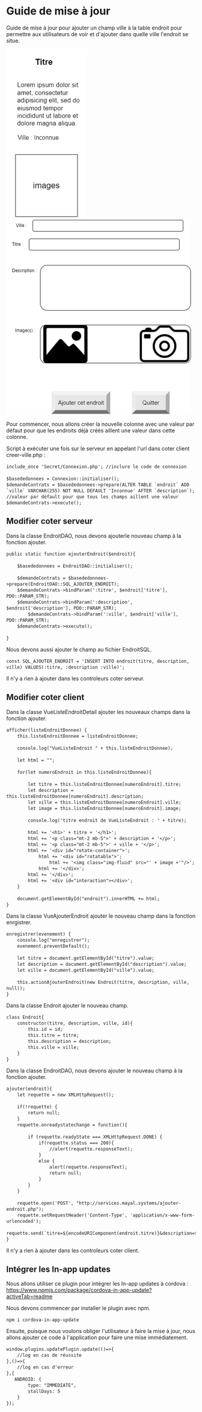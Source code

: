 # Guide de mise à jour

Guide de mise à jour pour ajouter un champ ville à la table endroit pour permettre aux utilisateurs de voir et d'ajouter dans quelle ville l'endroit se situe.

![maquette](maquette-detail-endroit-v2.png)
![maquette](maquette-page-ajouter-endroit-v2.png)

Pour commencer, nous allons créer la nouvelle colonne avec une valeur par défaut pour que les endroits déjà créés aillent une valeur dans cette colonne.

Script à exécuter une fois sur le serveur en appelant l'url dans coter client creer-ville.php :
````
include_once 'Secret/Connexion.php'; //inclure le code de connexion

$basededonnees = Connexion::initialiser();
$demandeContrats = $basededonnees->prepare(ALTER TABLE `endroit` ADD `ville` VARCHAR(255) NOT NULL DEFAULT 'Inconnue' AFTER `description`); //valeur par défault pour que tous les champs aillent une valeur
$demandeContrats->execute();
````

## Modifier coter serveur

Dans la classe EndroitDAO, nous devons ajouterle nouveau champ à la fonction ajouter.

````
public static function ajouterEndroit($endroit){

    $basededonnees = EndroitDAO::initialiser();

    $demandeContrats = $basededonnees->prepare(EndroitDAO::SQL_AJOUTER_ENDROIT);
    $demandeContrats->bindParam(':titre', $endroit['titre'], PDO::PARAM_STR);
    $demandeContrats->bindParam(':description', $endroit['description'], PDO::PARAM_STR);
        $demandeContrats->bindParam(':ville', $endroit['ville'], PDO::PARAM_STR);
    $demandeContrats->execute();

}
````

Nous devons aussi ajouter le champ au fichier EndroitSQL.

````
const SQL_AJOUTER_ENDROIT = 'INSERT INTO endroit(titre, description, ville) VALUES(:titre, :description :ville)';
````

Il n'y a rien à ajouter dans les controleurs coter serveur.

## Modifier coter client

Dans la classe VueListeEndroitDetail ajouter les nouveaux champs dans la fonction ajouter.

````
afficher(listeEndroitDonnee) {
    this.listeEndroitDonnee = listeEndroitDonnee;

    console.log("VueListeEndroit " + this.listeEndroitDonnee);

    let html = "";

    for(let numeroEndroit in this.listeEndroitDonnee){

        let titre = this.listeEndroitDonnee[numeroEndroit].titre;
        let description = this.listeEndroitDonnee[numeroEndroit].description;
        let ville = this.listeEndroitDonnee[numeroEndroit].ville;
        let image = this.listeEndroitDonnee[numeroEndroit].image;

        console.log('titre endroit de VueListeEndroit : ' + titre);

        html += '<h1>' + titre + '</h1>';
        html += '<p class="mt-2 mb-5">' + description + '</p>';
        html += '<p class="mt-2 mb-5">' + ville + '</p>';
        html += '<div id="rotate-container">';
            html += '<div id="rotatable">';
                html += '<img class="img-fluid" src="' + image +'"/>';
            html += '</div>';
        html += '</div>';
        html += '<div id="interaction"></div>';
    }

    document.getElementById("endroit").innerHTML += html;
}
````

Dans la classe VueAjouterEndroit ajouter le nouveau champ dans la fonction enrgistrer.

````
enregistrer(evenement) {
    console.log("enregistrer");
    evenement.preventDefault();

    let titre = document.getElementById("titre").value;
    let description = document.getElementById("description").value;
    let ville = document.getElementById("ville").value;

    this.actionAjouterEndroit(new Endroit(titre, description, ville, null));
}
````

Dans la classe Endroit ajouter le nouveau champ.

````
class Endroit{
    constructor(titre, description, ville, id){
        this.id = id;
        this.titre = titre;
        this.description = description;
        this.ville = ville;
    }
}
````

Dans la classe EndroitDAO, nous devons ajouter le nouveau champ à la fonction ajouter.

````
ajouter(endroit){
    let requette = new XMLHttpRequest();

    if(!requette) {
        return null;
    }
    requette.onreadystatechange = function(){

        if (requette.readyState === XMLHttpRequest.DONE) {
            if(requette.status === 200){
                //alert(requette.responseText);
            }
            else {
                alert(requette.responseText);
                return null;
            }
        }
    }

    requette.open('POST', "http://services.mayal.systems/ajouter-endroit.php");
    requette.setRequestHeader('Content-Type', 'application/x-www-form-urlencoded');
    requette.send(`titre=${encodeURIComponent(endroit.titre)}&description=${encodeURIComponent(endroit.description)}&ville=${encodeURIComponent(endroit.ville)}`)
}
````

Il n'y a rien à ajouter dans les controleurs coter client.

## Intégrer les In-app updates

Nous allons utiliser ce plugin pour intégrer les In-app updates à cordova : https://www.npmjs.com/package/cordova-in-app-update?activeTab=readme

Nous devons commencer par installer le plugin avec npm.
````
npm i cordova-in-app-update
````

Ensuite, puisque nous voulons obliger l'utilisateur à faire la mise à jour, nous allons ajouter ce code à l'application pour faire une mise immédiatement.
````
window.plugins.updatePlugin.update(()=>{
    //log en cas de réussite
},()=>{
    //log en cas d'erreur
},{
   ANDROID: {
        type: "IMMEDIATE",
        stallDays: 5
    }
});
````